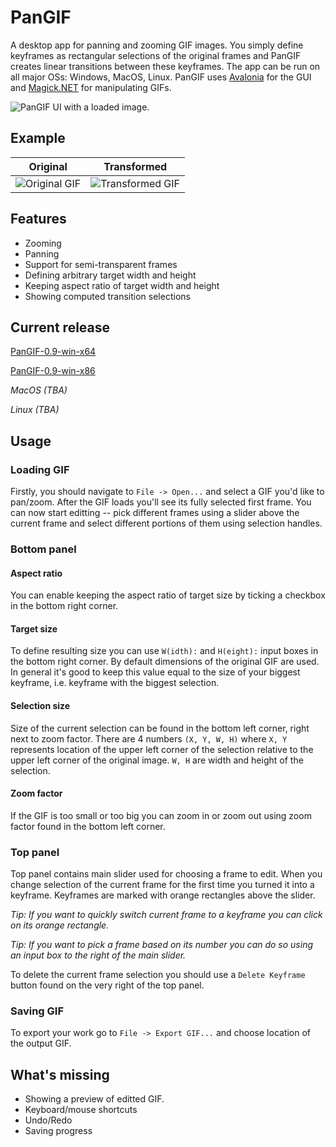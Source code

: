 # PanGIF
A desktop app for panning and zooming GIF images. You simply define keyframes as rectangular selections of the original frames and PanGIF creates linear transitions between these keyframes. The app can be run on all major OSs: Windows, MacOS, Linux. PanGIF uses [Avalonia](https://github.com/AvaloniaUI/Avalonia) for the GUI and [Magick.NET](https://github.com/dlemstra/Magick.NET) for manipulating GIFs.

![PanGIF UI with a loaded image.](https://gdurl.com/LNVg)

## Example
| Original | Transformed |
|---|---|
| ![Original GIF](https://gdurl.com/ywG7) | ![Transformed GIF](https://gdurl.com/Ri4R) |

## Features
* Zooming
* Panning
* Support for semi-transparent frames
* Defining arbitrary target width and height
* Keeping aspect ratio of target width and height
* Showing computed transition selections

## Current release
[PanGIF-0.9-win-x64](https://sourceforge.net/projects/pangif/files/)

[PanGIF-0.9-win-x86](https://sourceforge.net/projects/pangif/files/)

*MacOS (TBA)*

*Linux (TBA)*

## Usage
### Loading GIF
Firstly, you should navigate to `File -> Open...` and select a GIF you'd like to pan/zoom. After the GIF loads you'll see its fully selected first frame. You can now start editting -- pick different frames using a slider above the current frame and select different portions of them using selection handles.

### Bottom panel
#### Aspect ratio
You can enable keeping the aspect ratio of target size by ticking a checkbox in the bottom right corner.

#### Target size
To define resulting size you can use `W(idth):` and `H(eight):` input boxes in the bottom right corner. By default dimensions of the original GIF are used. In general it's good to keep this value equal to the size of your biggest keyframe, i.e. keyframe with the biggest selection.

#### Selection size
Size of the current selection can be found in the bottom left corner, right next to zoom factor. There are 4 numbers `(X, Y, W, H)` where `X, Y` represents location of the upper left corner of the selection relative to the upper left corner of the original image. `W, H` are width and height of the selection.

#### Zoom factor
If the GIF is too small or too big you can zoom in or zoom out using zoom factor found in the bottom left corner.

### Top panel
Top panel contains main slider used for choosing a frame to edit. When you change selection of the current frame for the first time you turned it into a keyframe. Keyframes are marked with orange rectangles above the slider.

*Tip: If you want to quickly switch current frame to a keyframe you can click on its orange rectangle.*

*Tip: If you want to pick a frame based on its number you can do so using an input box to the right of the main slider.* 

To delete the current frame selection you should use a `Delete Keyframe` button found on the very right of the top panel.

### Saving GIF
To export your work go to `File -> Export GIF...` and choose location of the output GIF.

## What's missing
* Showing a preview of editted GIF.
* Keyboard/mouse shortcuts
* Undo/Redo
* Saving progress
